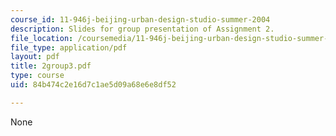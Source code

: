```yaml
---
course_id: 11-946j-beijing-urban-design-studio-summer-2004
description: Slides for group presentation of Assignment 2.
file_location: /coursemedia/11-946j-beijing-urban-design-studio-summer-2004/84b474c2e16d7c1ae5d09a68e6e8df52_2group3.pdf
file_type: application/pdf
layout: pdf
title: 2group3.pdf
type: course
uid: 84b474c2e16d7c1ae5d09a68e6e8df52

---
```

None